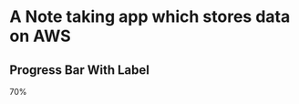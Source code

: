 # A Note taking app which stores data on AWS


<!DOCTYPE html>
<html lang="en">
<head>
  <title>Bootstrap Example</title>
  <meta charset="utf-8">
  <meta name="viewport" content="width=device-width, initial-scale=1">
  <link rel="stylesheet" href="https://maxcdn.bootstrapcdn.com/bootstrap/3.4.0/css/bootstrap.min.css">
  <script src="https://ajax.googleapis.com/ajax/libs/jquery/3.4.0/jquery.min.js"></script>
  <script src="https://maxcdn.bootstrapcdn.com/bootstrap/3.4.0/js/bootstrap.min.js"></script>
</head>
<body>

<div class="container">
  <h2>Progress Bar With Label</h2>
  <div class="progress">
    <div class="progress-bar" role="progressbar" aria-valuenow="70" aria-valuemin="0" aria-valuemax="100" style="width:70%">
      70%
    </div>
  </div>
</div>
<script>
function start(){
document.addEventListener('keydown', function(event){
    if(event.keyCode = 37){
    alert("hello");}
} );
}
window.onload=start;
</script>
</body>
</html>
